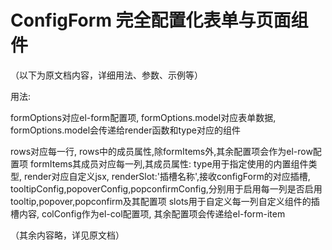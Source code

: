 # ConfigForm 完全配置化表单与页面组件

（以下为原文档内容，详细用法、参数、示例等）

用法:

formOptions对应el-form配置项,
    formOptions.model对应表单数据,
    formOptions.model会传递给render函数和type对应的组件

rows对应每一行,
    rows中的成员属性,除formItems外,其余配置项会作为el-row配置项
    formItems其成员对应每一列,其成员属性:
        type用于指定使用的内置组件类型,
        render对应自定义jsx,
        renderSlot:'插槽名称',接收configForm的对应插槽,
        tooltipConfig,popoverConfig,popconfirmConfig,分别用于启用每一列是否启用tooltip,popover,popconfirm及其配置项
        slots用于自定义每一列自定义组件的插槽内容,
        colConfig作为el-col配置项,
        其余配置项会传递给el-form-item

（其余内容略，详见原文档） 